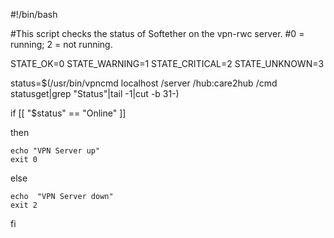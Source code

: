 #!/bin/bash

#This script checks the status of Softether on the vpn-rwc server.
#0 = running; 2 = not running.


 STATE_OK=0
 STATE_WARNING=1
 STATE_CRITICAL=2
 STATE_UNKNOWN=3

 status=$(/usr/bin/vpncmd localhost /server  /hub:care2hub /cmd statusget|grep "Status"|tail -1|cut -b 31-)

 if [[ "$status" == "Online" ]]

  then

    echo "VPN Server up"
    exit 0

  else

    echo  "VPN Server down"
    exit 2
 fi
